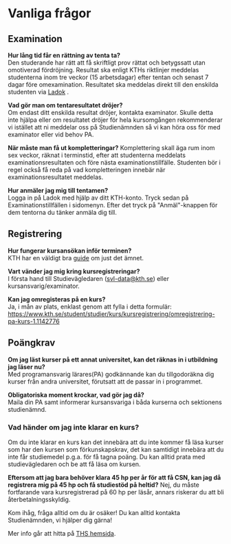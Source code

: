 # Vanliga frågor

## Examination

**Hur lång tid får en rättning av tenta ta?**  
Den studerande har rätt att få skriftligt prov rättat och betygssatt utan omotiverad fördröjning. Resultat ska enligt KTHs riktlinjer meddelas studenterna inom tre veckor (15 arbetsdagar) efter tentan och senast 7 dagar före omexamination. Resultatet ska meddelas direkt till den enskilda studenten via [Ladok](https://www.student.ladok.se/student/app/studentwebb/) .

**Vad gör man om tentaresultatet dröjer?**  
Om endast ditt enskilda resultat dröjer, kontakta examinator. Skulle detta inte hjälpa eller om resultatet dröjer för hela kursomgången rekommenderar vi istället att ni meddelar oss på Studienämnden så vi kan höra oss för med examinator eller vid behov PA.

**När måste man få ut kompletteringar?**
Komplettering skall äga rum inom sex veckor, räknat i terminstid, efter att studenterna meddelats examinationsresultaten och före nästa examinationstillfälle. Studenten bör i regel också få reda på vad kompletteringen innebär när examinationsresultatet meddelas.

**Hur anmäler jag mig till tentamen?**  
Logga in på Ladok med hjälp av ditt KTH-konto. Tryck sedan på Examinationstillfällen i sidomenyn. Efter det tryck på "Anmäl"-knappen för dem tentorna du tänker anmäla dig till.

## Registrering

**Hur fungerar kursansökan inför terminen?**  
KTH har en väldigt bra [guide](https://www.kth.se/student/studier/val/valja-kurs-1.316312) om just det ämnet.

**Vart vänder jag mig kring kursregistreringar?**  
I första hand till Studievägledaren (svl-data@kth.se) eller kursansvarig/examinator.

**Kan jag omregisteras på en kurs?**  
Ja, i mån av plats, enklast genom att fylla i detta formulär:
https://www.kth.se/student/studier/kurs/kursregistrering/omregistrering-pa-kurs-1.1142776 

## Poängkrav

**Om jag läst kurser på ett annat universitet, kan det räknas in i utbildning jag läser nu?**  
Med programansvarig lärares(PA) godkännande kan du tillgodoräkna dig kurser från andra universitet, förutsatt att de passar in i programmet.

**Obligatoriska moment krockar, vad gör jag då?**  
 Maila din PA samt informerar kursansvariga i båda kurserna och sektionens studienämnd.

### Vad händer om jag inte klarar en kurs?
Om du inte klarar en kurs kan det innebära att du inte kommer få läsa kurser som har den kursen som förkunskapskrav, det kan samtidigt innebära att du inte får studiemedel p.g.a. för få tagna poäng. Du kan alltid prata med studievägledaren och be att få läsa om kursen.

**Eftersom att jag bara behöver klara 45 hp per år för att få CSN, kan jag då registrera mig på 45 hp och få studiestöd på heltid?**
Nej, du måste fortfarande vara kursregistrerad på 60 hp per läsår, annars riskerar du att bli återbetalningsskyldig.

Kom ihåg, fråga alltid om du är osäker! Du kan alltid kontakta Studienämnden, vi hjälper dig gärna!


Mer info går att hitta på [THS hemsida](https://thskth.se/sv/utbildning).
